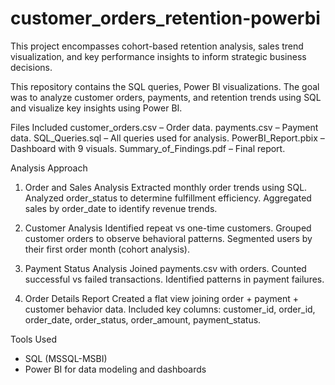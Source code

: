 # customer_orders_retention-powerbi
This project encompasses cohort-based retention analysis, sales trend visualization, and key performance insights to inform strategic business decisions.​

This repository contains the SQL queries, Power BI visualizations. The goal was to analyze customer orders, payments, and retention trends using SQL and visualize key insights using Power BI.

Files Included
customer_orders.csv – Order data.
payments.csv – Payment data.
SQL_Queries.sql – All queries used for analysis.
PowerBI_Report.pbix – Dashboard with 9 visuals.
Summary_of_Findings.pdf – Final report.


Analysis Approach

1. Order and Sales Analysis
Extracted monthly order trends using SQL.
Analyzed order_status to determine fulfillment efficiency.
Aggregated sales by order_date to identify revenue trends.

2. Customer Analysis
Identified repeat vs one-time customers.
Grouped customer orders to observe behavioral patterns.
Segmented users by their first order month (cohort analysis).

3. Payment Status Analysis
Joined payments.csv with orders.
Counted successful vs failed transactions.
Identified patterns in payment failures.

4. Order Details Report
Created a flat view joining order + payment + customer behavior data.
Included key columns: customer_id, order_id, order_date, order_status, order_amount, payment_status.

Tools Used

- SQL (MSSQL-MSBI)
- Power BI for data modeling and dashboards
